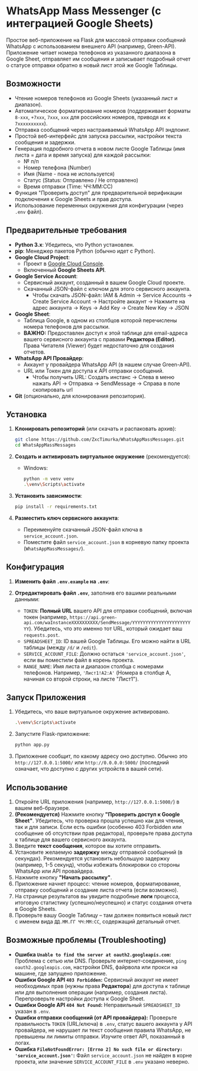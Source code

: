 # WhatsApp Mass Messenger (с интеграцией Google Sheets)

Простое веб-приложение на Flask для массовой отправки сообщений WhatsApp с использованием внешнего API (например, Green-API). Приложение читает номера телефонов из указанного диапазона в Google Sheet, отправляет им сообщения и записывает подробный отчет о статусе отправки обратно в новый лист этой же Google Таблицы.

## Возможности

*   Чтение номеров телефонов из Google Sheets (указанный лист и диапазон).
*   Автоматическое форматирование номеров (поддерживает форматы `8-xxx`, `+7xxx`, `7xxx`, `xxx` для российских номеров, приводя их к `7xxxxxxxxxx`).
*   Отправка сообщений через настраиваемый WhatsApp API эндпоинт.
*   Простой веб-интерфейс для запуска рассылки, настройки текста сообщения и задержки.
*   Генерация подробного отчета в новом листе Google Таблицы (имя листа = дата и время запуска) для каждой рассылки:
    *   № п/п
    *   Номер телефона (Number)
    *   Имя (Name - пока не используется)
    *   Статус (Status: Отправлено / Не отправлено)
    *   Время отправки (Time: ЧЧ:ММ:СС)
*   Функция "Проверить доступ" для предварительной верификации подключения к Google Sheets и прав доступа.
*   Использование переменных окружения для конфигурации (через `.env` файл).

## Предварительные требования

*   **Python 3.x**: Убедитесь, что Python установлен.
*   **pip**: Менеджер пакетов Python (обычно идет с Python).
*   **Google Cloud Project**:
    *   Проект в [Google Cloud Console](https://console.cloud.google.com/).
    *   Включенный **Google Sheets API**.
*   **Google Service Account**:
    *   Сервисный аккаунт, созданный в вашем Google Cloud проекте.
    *   Скачанный JSON-файл с ключом для этого сервисного аккаунта.
        *   Чтобы скачать JSON-файл: IAM & Admin -> Service Accounts -> Create Service Account -> Настройте аккаунт -> Нажмите на адрес аккаунта -> Keys -> Add Key -> Create New Key -> JSON
*   **Google Sheet**:
    *   Таблица Google, в одном из столбцов которой перечислены номера телефонов для рассылки.
    *   **ВАЖНО:** Предоставлен доступ к этой таблице для email-адреса вашего сервисного аккаунта с правами **Редактора (Editor)**. Права Читателя (Viewer) будет недостаточно для создания отчетов.
*   **WhatsApp API Провайдер**:
    *   Аккаунт у провайдера WhatsApp API (в нашем случае Green-API).
    *   URL или Токен для доступа к API отправки сообщений.
          *  Чтобы получить URL: Создать инстанс -> Слева в меню нажать API -> Отправка -> SendMessage -> Справа в поле скопировать url
*   **Git** (опционально, для клонирования репозитория).

## Установка

1.  **Клонировать репозиторий** (или скачать и распаковать архив):
    ```bash
    git clone https://github.com/ZxcTimurka/WhatsAppMassMessages.git
    cd WhatsAppMassMessages
    ```

2.  **Создать и активировать виртуальное окружение** (рекомендуется):
    *   Windows:
        ```bash
        python -m venv venv
        .\venv\Scripts\activate
        ```

3.  **Установить зависимости**:
    ```bash
    pip install -r requirements.txt
    ```

4.  **Разместить ключ сервисного аккаунта**:
    *   Переименуйте скачанный JSON-файл ключа в `service_account.json`.
    *   Поместите файл `service_account.json` в корневую папку проекта (`WhatsAppMassMessages/`).

## Конфигурация

1.  **Изменить файл `.env.example` на `.env`**:

2.  **Отредактировать файл `.env`**, заполнив его вашими реальными данными:
    *   `TOKEN`: **Полный URL** вашего API для отправки сообщений, включая токен (например, `https://api.green-api.com/waInstanceXXXXXXXXXX/SendMessage/YYYYYYYYYYYYYYYYYYYYYYYY`). Убедитесь, что это именно тот URL, который ожидает ваш `requests.post`.
    *   `SPREADSHEET_ID`: ID вашей Google Таблицы. Его можно найти в URL таблицы (между `/d/` и `/edit`).
    *   `SERVICE_ACCOUNT_FILE`: Должно остаться `'service_account.json'`, если вы поместили файл в корень проекта.
    *   `RANGE_NAME`: Имя листа и диапазон столбца с номерами телефонов. Например, `'Лист1!A2:A'` (Номера в столбце A, начиная со второй строки, на листе "Лист1").

## Запуск Приложения

1.  Убедитесь, что ваше виртуальное окружение активировано.
    ```bash
    .\venv\Scripts\activate
    ```
3.  Запустите Flask-приложение:
    ```bash
    python app.py
    ```
4.  Приложение сообщит, по какому адресу оно доступно. Обычно это `http://127.0.0.1:5000/` или `http://0.0.0.0:5000/` (последний означает, что доступно с других устройств в вашей сети).

## Использование

1.  Откройте URL приложения (например, `http://127.0.0.1:5000/`) в вашем веб-браузере.
2.  **(Рекомендуется)** Нажмите кнопку **"Проверить доступ к Google Sheet"**. Убедитесь, что проверка прошла успешно как для чтения, так и для записи. Если есть ошибки (особенно 403 Forbidden или сообщение об отсутствии прав редактора), проверьте права доступа к таблице для вашего сервисного аккаунта.
3.  Введите **текст сообщения**, которое вы хотите отправить.
4.  Установите желаемую **задержку** между отправкой сообщений (в секундах). Рекомендуется установить небольшую задержку (например, 1-5 секунд), чтобы избежать блокировки со стороны WhatsApp или API провайдера.
5.  Нажмите кнопку **"Начать рассылку"**.
6.  Приложение начнет процесс: чтение номеров, форматирование, отправку сообщений и создание листа отчета (если возможно).
7.  На странице результатов вы увидите подробные **логи** процесса, итоговую статистику (успешно/неуспешно) и статус создания отчета в Google Sheets.
8.  Проверьте вашу Google Таблицу – там должен появиться новый лист с именем вида `ДД.ММ.ГГ ЧЧ:ММ:СС`, содержащий детальный отчет.

## Возможные проблемы (Troubleshooting)

*   **Ошибка `Unable to find the server at oauth2.googleapis.com`:** Проблема с сетью или DNS. Проверьте интернет-соединение, `ping oauth2.googleapis.com`, настройки DNS, файрвола или прокси на машине, где запущено приложение.
*   **Ошибки Google API `403 Forbidden`:** Сервисный аккаунт не имеет необходимых прав (нужны права **Редактора**) для доступа к таблице или для выполнения операции (например, создания листа). Перепроверьте настройки доступа к Google Sheet.
*   **Ошибки Google API `404 Not Found`:** Неправильный `SPREADSHEET_ID` указан в `.env`.
*   **Ошибки отправки сообщений (от API провайдера):** Проверьте правильность `TOKEN` (URL/ключа) в `.env`, статус вашего аккаунта у API провайдера, не нарушает ли текст сообщения правила WhatsApp, не превышены ли лимиты отправки. Изучите ответ API, показанный в логах.
*   **Ошибка `FileNotFoundError: [Errno 2] No such file or directory: 'service_account.json'`:** Файл `service_account.json` не найден в корне проекта, или значение `SERVICE_ACCOUNT_FILE` в `.env` указано неверно.
